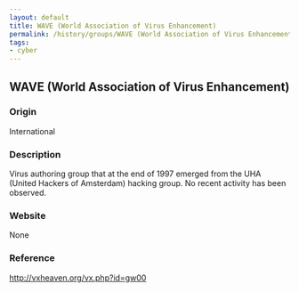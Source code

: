 ```yaml
---
layout: default
title: WAVE (World Association of Virus Enhancement)
permalink: /history/groups/WAVE (World Association of Virus Enhancement)/
tags:
- cyber
---
```


## WAVE (World Association of Virus Enhancement)

### Origin
International

### Description
Virus authoring group that at the end of 1997 emerged from the UHA (United Hackers of Amsterdam) hacking group. No recent activity has been observed.

### Website
None

### Reference
http://vxheaven.org/vx.php?id=gw00
